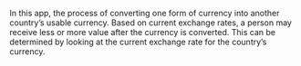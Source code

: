 In this app, the process of converting one form of currency into another
country’s usable currency. Based on current exchange rates, a person
may receive less or more value after the currency is converted. This can
be determined by looking at the current exchange rate for the country’s
currency.
